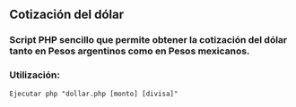 ## Cotización del dólar
### Script PHP sencillo que permite obtener la cotización del dólar tanto en Pesos argentinos como en Pesos mexicanos.

### Utilización:

	Ejecutar php "dollar.php [monto] [divisa]"
